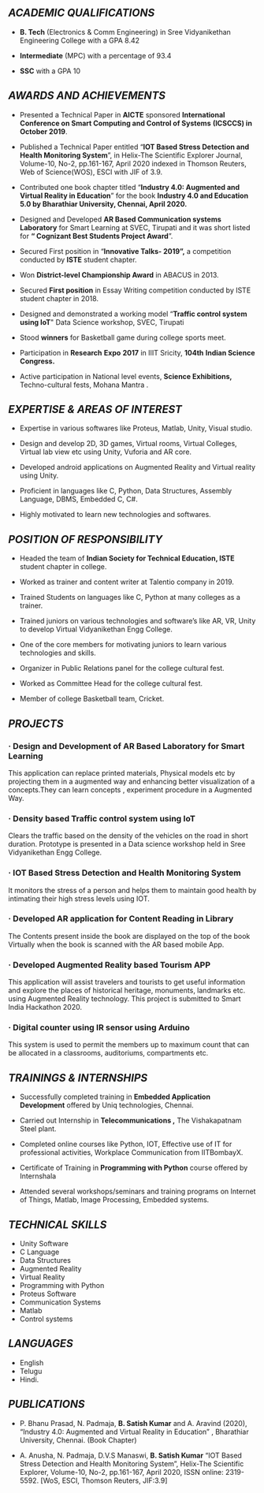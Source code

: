 ## **_ACADEMIC QUALIFICATIONS_**

- **B. Tech** (Electronics & Comm Engineering) in Sree Vidyanikethan Engineering College with a GPA 8.42

- **Intermediate** (MPC) with a percentage of 93.4

- **SSC**  with a GPA 10

## **_AWARDS AND ACHIEVEMENTS_**

- Presented a Technical Paper in **AICTE** sponsored  **International Conference on Smart Computing and Control of Systems** **(**ICSCCS**) in October 2019**.

- Published a Technical Paper entitled “**IOT Based Stress Detection and Health Monitoring System**”, in Helix-The Scientific Explorer Journal, Volume-10, No-2, pp.161-167, April 2020 indexed in Thomson Reuters, Web of Science(WOS), ESCI with JIF of 3.9.

- Contributed one book chapter titled “**Industry 4.0: Augmented and Virtual Reality in Education**” for the book **Industry 4.0 and Education 5.0 by Bharathiar University, Chennai, April 2020.**

- Designed and Developed **AR Based Communication systems Laboratory** for Smart Learning at SVEC, Tirupati and it was short listed for  **“ Cognizant Best Students Project Award**”.

- Secured First position in “**Innovative Talks- 2019”,** a competition  conducted by **ISTE** student  chapter.

- Won **District-level Championship Award** in  ABACUS in 2013.

- Secured **First position** in Essay Writing competition conducted by ISTE student  chapter in 2018.

- Designed and demonstrated a working model “**Traffic control system using IoT**"  Data Science workshop, SVEC, Tirupati

- Stood **winners**  for  Basketball game during college sports  meet.

- Participation in **Research** **Expo** **2017** in IIIT  Sricity, **104th** **Indian Science Congress.**

- Active participation in National level events, **Science Exhibitions,** Techno-cultural fests, Mohana Mantra .

## **_EXPERTISE & AREAS OF INTEREST_**
- Expertise in various softwares like Proteus, Matlab, Unity, Visual studio.

- Design and develop 2D, 3D games, Virtual rooms, Virtual Colleges, Virtual lab view etc using Unity, Vuforia and AR core.
- Developed android applications on Augmented Reality and Virtual reality using Unity.

- Proficient in languages like C, Python, Data Structures, Assembly Language, DBMS, Embedded C, C#.

- Highly motivated to learn new technologies and softwares.

## **_POSITION OF RESPONSIBILITY_**

- Headed the team of **Indian Society for Technical Education, ISTE** student chapter in  college.

 - Worked as trainer and content writer at Talentio company in 2019.

- Trained Students on languages like C, Python at many colleges as a trainer.

- Trained juniors on various technologies and software’s like AR, VR, Unity to develop Virtual Vidyanikethan Engg College.

- One of the core members for motivating juniors to learn various technologies and skills.

- Organizer in Public Relations panel for the college cultural  fest.

- Worked as Committee Head for the college cultural  fest.

- Member of college Basketball  team, Cricket.

## **_PROJECTS_**

### · **Design and Development of AR Based Laboratory for Smart Learning**

This application can replace printed materials, Physical models etc by projecting them in a augmented way and enhancing better visualization of a concepts.They can learn concepts , experiment procedure in a Augmented Way.

### ·  **Density based Traffic control system using**  **IoT**

Clears the traffic based on the density of the vehicles on the  road in short duration. Prototype is presented in a Data science workshop held in Sree Vidyanikethan Engg College.

### · **IOT Based Stress Detection and Health Monitoring System**

It monitors the stress of a person and helps them to maintain good health by intimating their high stress levels using IOT.

### · **Developed AR application for Content Reading in Library**

The Contents present inside the book are displayed on the top of the book Virtually when the book is scanned with the AR based mobile App.

### · **Developed Augmented Reality based Tourism APP**

This application will assist travelers and tourists to get useful information and explore the places of historical heritage, monuments, landmarks etc. using Augmented Reality technology. This project is submitted to Smart India Hackathon 2020.

### · **Digital counter using IR sensor using Arduino**

This system is used to permit the members up to maximum count that can be allocated in a classrooms, auditoriums, compartments etc.

## **_TRAININGS &_** **_INTERNSHIPS_**

- Successfully completed training in **Embedded Application Development**  offered by Uniq  technologies, Chennai.

- Carried out Internship in **Telecommunications ,** The  Vishakapatnam Steel  plant.

- Completed online courses like Python, IOT, Effective use of IT for professional activities, Workplace Communication from IITBombayX.

- Certificate of Training in **Programming with Python** course offered by  Internshala

- Attended several workshops/seminars and training programs on Internet of Things, Matlab, Image Processing, Embedded systems.

## **_TECHNICAL SKILLS_**

- Unity Software
- C  Language
- Data  Structures
- Augmented Reality
- Virtual Reality
- Programming with  Python
- Proteus Software
- Communication  Systems
- Matlab
- Control  systems

## **_LANGUAGES_**

- English 
- Telugu 
-  Hindi.

## **_PUBLICATIONS_**

- P. Bhanu Prasad, N. Padmaja, **B. Satish Kumar** and A. Aravind (2020), “Industry 4.0: Augmented and Virtual Reality in Education” , Bharathiar University, Chennai. (Book Chapter)

- A. Anusha, N. Padmaja, D.V.S Manaswi, **B. Satish Kumar** “IOT Based Stress Detection and Health Monitoring System”, Helix-The Scientific Explorer, Volume-10, No-2, pp.161-167, April 2020, ISSN online: 2319-5592. [WoS, ESCI, Thomson Reuters, JIF:3.9]
